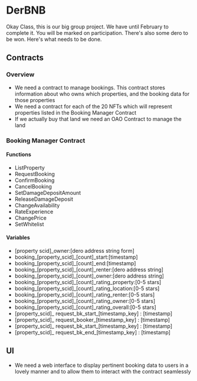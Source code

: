 # DerBNB
Okay Class, this is our big group project. We have until February to complete it. You will be marked on participation. There's also some dero to be won. Here's what needs to be done.

## Contracts
### Overview
- We need a contract to manage bookings. This contract stores information about who owns which properties, and the booking data for those properties
- We need a contract for each of the 20 NFTs which will represent properties listed in the Booking Manager Contract
- If we actually buy that land we need an OAO Contract to manage the land

### Booking Manager Contract
#### Functions
- ListProperty
- RequestBooking
- ConfirmBooking
- CancelBooking
- SetDamageDepositAmount
- ReleaseDamageDeposit
- ChangeAvailability
- RateExperience
- ChangePrice
- SetWhitelist

#### Variables
- [property scid]_owner:[dero address string form]
- booking_[property_scid]_[count]_start:[timestamp]
- booking_[property_scid]_[count]_end:[timestamp]
- booking_[property_scid]_[count]_renter:[dero address string]
- booking_[property_scid]_[count]_owner:[dero address string]
- booking_[property_scid]_[count]_rating_property:[0-5 stars]
- booking_[property_scid]_[count]_rating_location:[0-5 stars]
- booking_[property_scid]_[count]_rating_renter:[0-5 stars]
- booking_[property_scid]_[count]_rating_owner:[0-5 stars]
- booking_[property_scid]_[count]_rating_overall:[0-5 stars]
- [property_scid]_ request_bk_start_[timestamp_key] : [timestamp]
- [property_scid]_ request_booker_[timestamp_key] : [timestamp]
- [property_scid]_ request_bk_start_[timestamp_key] : [timestamp]
- [property_scid]_ request_bk_end_[timestamp_key] : [timestamp]



## UI
- We need a web interface to display pertinent booking data to users in a lovely manner and to allow them to interact with the contract seamlessly
